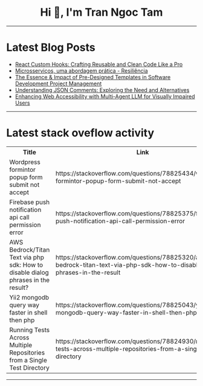 <h1 align="center">Hi 👋, I'm Tran Ngoc Tam</h1>

---

# Latest Blog Posts 
<!-- BLOG-POST-LIST:START -->
- [React Custom Hooks: Crafting Reusable and Clean Code Like a Pro](https://dev.to/gboladetrue/react-custom-hooks-crafting-reusable-and-clean-code-like-a-pro-3kol)
- [Microsserviços, uma abordagem prática - Resiliência](https://dev.to/miltonlima/microsservicos-uma-abordagem-pratica-resiliencia-3dll)
- [The Essence &amp; Impact of Pre-Designed Templates in Software Development Project Management](https://dev.to/thomasy0ung/the-essence-impact-of-pre-designed-templates-in-software-development-project-management-3o6a)
- [Understanding JSON Comments: Exploring the Need and Alternatives](https://dev.to/keploy/understanding-json-comments-exploring-the-need-and-alternatives-7j8)
- [Enhancing Web Accessibility with Multi-Agent LLM for Visually Impaired Users](https://dev.to/hgky95/enhancing-web-accessibility-with-multi-agent-llm-for-visually-impaired-users-3l2b)
<!-- BLOG-POST-LIST:END -->

---

# Latest stack oveflow activity
<table>
  <tr><th>Title</th><th>Link</th></tr>
  <!-- STACKOVERFLOW:START --><tr><td>Wordpress formintor popup form submit not accept</td><td>https://stackoverflow.com/questions/78825434/wordpress-formintor-popup-form-submit-not-accept</td></tr><tr><td>Firebase push notification api call permission error</td><td>https://stackoverflow.com/questions/78825375/firebase-push-notification-api-call-permission-error</td></tr><tr><td>AWS Bedrock/Titan Text via php sdk: How to disable dialog phrases in the result?</td><td>https://stackoverflow.com/questions/78825320/aws-bedrock-titan-text-via-php-sdk-how-to-disable-dialog-phrases-in-the-result</td></tr><tr><td>Yii2 mongodb query way faster in shell then php</td><td>https://stackoverflow.com/questions/78825043/yii2-mongodb-query-way-faster-in-shell-then-php</td></tr><tr><td>Running Tests Across Multiple Repositories from a Single Test Directory</td><td>https://stackoverflow.com/questions/78824930/running-tests-across-multiple-repositories-from-a-single-test-directory</td></tr><!-- STACKOVERFLOW:END -->
</table>

---


